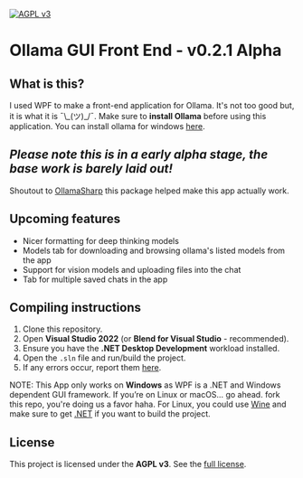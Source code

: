 [![AGPL v3](https://img.shields.io/badge/License-AGPL%20v3-blue.svg)](https://www.gnu.org/licenses/agpl-3.0)
# Ollama GUI Front End - v0.2.1 Alpha

## What is this?
I used WPF to make a front-end application for Ollama. It's not too good but, it is what it is ¯\\_(ツ)\_/¯. 
Make sure to **install Ollama** before using this application. You can install ollama for windows [here](https://ollama.com/download/OllamaSetup.exe).

##  *Please note this is in a early alpha stage, the base work is barely laid out!* 
Shoutout to [OllamaSharp](https://github.com/awaescher/OllamaSharp) this package helped make this app actually work.

## Upcoming features
- Nicer formatting for deep thinking models
- Models tab for downloading and browsing ollama's listed models from the app
- Support for vision models and uploading files into the chat
- Tab for multiple saved chats in the app

## Compiling instructions
1. Clone this repository.
2. Open **Visual Studio 2022** (or **Blend for Visual Studio** - recommended).
3. Ensure you have the **.NET Desktop Development** workload installed.
4. Open the `.sln` file and run/build the project.
5. If any errors occur, report them [here](https://github.com/Kos256/Ollama-GUI-Front-End/issues).

NOTE: This App only works on __Windows__ as WPF is a .NET and Windows dependent GUI framework.
If you’re on Linux or macOS… go ahead. fork this repo, you're doing us a favor haha.
For Linux, you could use [Wine](https://www.winehq.org/) and make sure to get [.NET](https://learn.microsoft.com/en-us/dotnet/core/install/linux) if you want to build the project.

## License
This project is licensed under the **AGPL v3**. See the [full license](https://www.gnu.org/licenses/agpl-3.0).